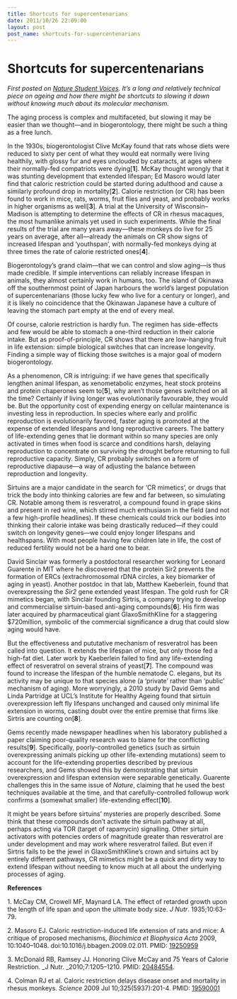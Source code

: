 ```yaml
---
title: Shortcuts for supercentenarians
date: 2011/10/26 22:09:00
layout: post
post_name: shortcuts-for-supercentenarians
---
```

# Shortcuts for supercentenarians

_First posted on [Nature Student Voices](http://www.nature.com/scitable/blog/student-voices/shortcuts_for_supercentenarians). It’s a long and relatively technical piece on ageing and how there might be shortcuts to slowing it down without knowing much about its molecular mechanism._

The aging process is complex and multifaceted, but slowing it may be easier than we thought—and in biogerontology, there might be such a thing as a free lunch.

In the 1930s, biogerontologist Clive McKay found that rats whose diets were reduced to sixty per cent of what they would eat normally were living healthily, with glossy fur and eyes unclouded by cataracts, at ages where their normally-fed compatriots were dying[**1**]. McKay thought wrongly that it was stunting development that extended lifespan; Ed Masoro would later find that caloric restriction could be started during adulthood and cause a similarly profound drop in mortality[**2**]. Calorie restriction (or CR) has been found to work in mice, rats, worms, fruit flies and yeast, and probably works in higher organisms as well[**3**]. A trial at the University of Wisconsin–Madison is attempting to determine the effects of CR in rhesus macaques, the most humanlike animals yet used in such experiments. While the final results of the trial are many years away—these monkeys do live for 25 years on average, after all—already the animals on CR show signs of increased lifespan and ‘youthspan’, with normally-fed monkeys dying at three times the rate of calorie restricted ones[**4**].

Biogerontology’s grand claim—that we can control and slow aging—is thus made credible. If simple interventions can reliably increase lifespan in animals, they almost certainly work in humans, too. The island of Okinawa off the southernmost point of Japan harbours the world’s largest population of supercentenarians (those lucky few who live for a century or longer), and it is likely no coincidence that the Okinawan Japanese have a culture of leaving the stomach part empty at the end of every meal.

Of course, calorie restriction is hardly fun. The regimen has side-effects and few would be able to stomach a one-third reduction in their calorie intake. But as proof-of-principle, CR shows that there are low-hanging fruit in life extension: simple biological switches that can increase longevity. Finding a simple way of flicking those switches is a major goal of modern biogerontology.

As a phenomenon, CR is intriguing: if we have genes that specifically lengthen animal lifespan, as xenometabolic enzymes, heat stock proteins and protein chaperones seem to[**5**], why aren’t those genes switched on all the time? Certainly if living longer was evolutionarily favourable, they would be. But the opportunity cost of expending energy on cellular maintenance is investing less in reproduction. In species where early and prolific reproduction is evolutionarily favored, faster aging is promoted at the expense of extended lifespans and long reproductive careers. The battery of life-extending genes that lie dormant within so many species are only activated in times when food is scarce and conditions harsh, delaying reproduction to concentrate on surviving the drought before returning to full reproductive capacity. Simply, CR probably switches on a form of reproductive diapause—a way of adjusting the balance between reproduction and longevity.

Sirtuins are a major candidate in the search for ‘CR mimetics’, or drugs that trick the body into thinking calories are few and far between, so simulating CR. Notable among them is resveratrol, a compound found in grape skins and present in red wine, which stirred much enthusiasm in the field (and not a few high-profile headlines). If these chemicals could trick our bodies into thinking their calorie intake was being drastically reduced—if they could switch on longevity genes—we could enjoy longer lifespans and healthspans. With most people having few children late in life, the cost of reduced fertility would not be a hard one to bear.

David Sinclair was formerly a postdoctoral researcher working for Leonard Guarente in MIT where he discovered that the protein Sir2 prevents the formation of ERCs (extrachromosomal rDNA circles, a key biomarker of aging in yeast). Another postdoc in that lab, Matthew Kaeberlein, found that overexpressing the _Sir2_ gene extended yeast lifespan. The gold rush for CR mimetics began, with Sinclair founding Sirtris, a company trying to develop and commercialise sirtuin-based anti-aging compounds[**6**]. His firm was later acquired by pharmaceutical giant GlaxoSmithKline for a staggering $720million, symbolic of the commercial significance a drug that could slow aging would have.

But the effectiveness and pututative mechanism of resveratrol has been called into question. It extends the lifespan of mice, but only those fed a high-fat diet. Later work by Kaeberlein failed to find any life-extending effect of resveratrol on several strains of yeast[**7**]. The compound was found to increase the lifespan of the humble nematode C. elegans, but its activity may be unique to that species alone (a ‘private’ rather than ‘public’ mechanism of aging). More worryingly, a 2010 study by David Gems and Linda Partridge at UCL’s Institute for Healthy Ageing found that sirtuin overexpression left fly lifespans unchanged and caused only minimal life extension in worms, casting doubt over the entire premise that firms like Sirtris are counting on[**8**].

Gems recently made newspaper headlines when his laboratory published a paper claiming poor-quality research was to blame for the conflicting results[**9**]. Specifically, poorly-controlled genetics (such as sirtuin overexpressing animals picking up other life-extending mutations) seem to account for the life-extending properties described by previous researchers, and Gems showed this by demonstrating that sirtuin overexpression and lifespan extension were separable genetically. Guarente challenges this in the same issue of _Nature_, claiming that he used the best techniques available at the time, and that carefully-controlled followup work confirms a (somewhat smaller) life-extending effect[**10**].

It might be years before sirtuins’ mysteries are properly described. Some think that these compounds don’t activate the sirtuin pathway at all, perhaps acting via TOR (target of rapamycin) signalling. Other sirtuin activators with potencies orders of magnitude greater than resveratrol are under development and may work where resveratrol failed. But even if Sirtris fails to be the jewel in GlaxoSmithKline’s crown and sirtuins act by entirely different pathways, CR mimetics might be a quick and dirty way to extend lifespan without needing to know much at all about the underlying processes of aging.

**References**

1\. McCay CM, Crowell MF, Maynard LA. The effect of retarded growth upon the length of life span and upon the ultimate body size. _J Nutr_. 1935;10:63–79.

2\. Masoro EJ. Caloric restriction-induced life extension of rats and mice: A critique of proposed mechanisms, _Biochimica et Biophysica Acta_ 2009, 10:1040–1048. doi:10.1016/j.bbagen.2009.02.011. PMID: [19250959](http://www.ncbi.nlm.nih.gov/pubmed/19250959)

3\. McDonald RB, Ramsey JJ. Honoring Clive McCay and 75 Years of Calorie Restriction. _J Nutr. _2010;7:1205–1210. PMID: [20484554](http://www.ncbi.nlm.nih.gov/pubmed/20484554).

4\. Colman RJ et al. Caloric restriction delays disease onset and mortality in rhesus monkeys. _Science_ 2009 Jul 10;325(5937):201-4. PMID: [19590001](http://www.ncbi.nlm.nih.gov/pubmed/19590001)

